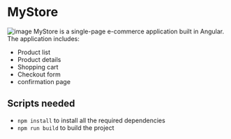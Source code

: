 # MyStore
![image](https://user-images.githubusercontent.com/85768718/206859456-1bc34c73-7f20-4ddb-99ed-83d63050bde1.png)
 MyStore is a single-page e-commerce application built in Angular. The application includes:
 - Product list
 - Product details
 - Shopping cart
 - Checkout form
 - confirmation page
 
 ## Scripts needed
 - `npm install` to install all the required dependencies
 - `npm run build` to build the project
